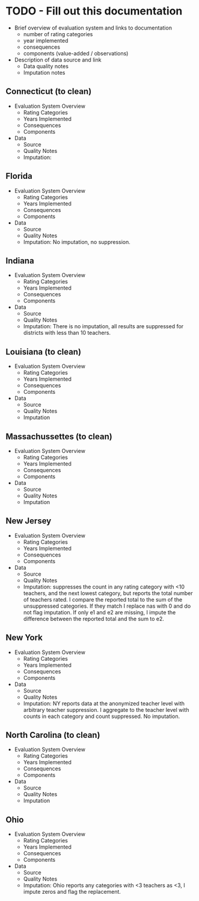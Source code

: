# TODO - Fill out this documentation
* Brief overview of evaluation system and links to documentation
    + number of rating categories
    + year implemented 
    + consequences
    + components (value-added / observations)
* Description of data source and link
    + Data quality notes
    + Imputation notes

## Connecticut (to clean)
* Evaluation System Overview
    + Rating Categories
    + Years Implemented
    + Consequences
    + Components
* Data 
    + Source
    + Quality Notes
    + Imputation: 


## Florida
* Evaluation System Overview
    + Rating Categories
    + Years Implemented
    + Consequences
    + Components
* Data 
    + Source
    + Quality Notes
    + Imputation: No imputation, no suppression.

## Indiana
* Evaluation System Overview
    + Rating Categories
    + Years Implemented
    + Consequences
    + Components
* Data 
    + Source
    + Quality Notes
    + Imputation: There is no imputation, all results are suppressed for districts with less than 10 teachers. 

## Louisiana (to clean)
* Evaluation System Overview
    + Rating Categories
    + Years Implemented
    + Consequences
    + Components
* Data 
    + Source
    + Quality Notes
    + Imputation
    
## Massachussettes (to clean)
* Evaluation System Overview
    + Rating Categories
    + Years Implemented
    + Consequences
    + Components
* Data 
    + Source
    + Quality Notes
    + Imputation

## New Jersey
* Evaluation System Overview
    + Rating Categories
    + Years Implemented
    + Consequences
    + Components
* Data 
    + Source
    + Quality Notes
    + Imputation: suppresses the count in any rating category with <10 teachers, and the next lowest category, but reports the total number of teachers rated. I compare the reported total to the sum of the unsuppressed categories. If they match I replace nas with 0 and do not flag imputation. If only e1 and e2 are missing, I impute the difference between the reported total and the sum to e2.
    
## New York
* Evaluation System Overview
    + Rating Categories
    + Years Implemented
    + Consequences
    + Components
* Data 
    + Source
    + Quality Notes
    + Imputation: NY reports data at the anonymized teacher level with arbitrary teacher suppression. I aggregate to the teacher level with counts in each category and count suppressed. No imputation.

## North Carolina (to clean)
* Evaluation System Overview
    + Rating Categories
    + Years Implemented
    + Consequences
    + Components
* Data 
    + Source
    + Quality Notes
    + Imputation
    
## Ohio
* Evaluation System Overview
    + Rating Categories
    + Years Implemented
    + Consequences
    + Components
* Data 
    + Source
    + Quality Notes
    + Imputation: Ohio reports any categories with <3 teachers as <3, I impute zeros and flag the replacement. 
